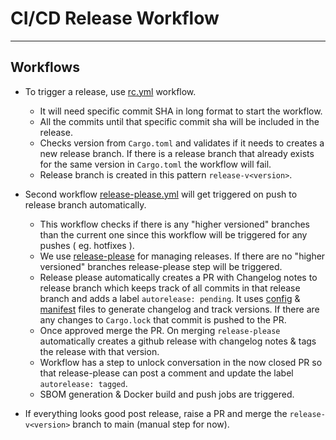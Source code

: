 # CI/CD Release Workflow

---

## Workflows

- To trigger a release, use [rc.yml](workflows/rc.yml) workflow.
  - It will need specific commit SHA in long format to start the workflow.
  - All the commits until that specific commit sha will be included in the release.
  - Checks version from `Cargo.toml` and validates if it needs to creates a new release branch. If there is a release branch that already exists for the same version in `Cargo.toml` the workflow will fail.
  - Release branch is created in this pattern `release-v<version>`.

- Second workflow [release-please.yml](workflows/release-please.yml) will get triggered on push to release branch automatically.
  - This workflow checks if there is any "higher versioned" branches than the current one since this workflow will be triggered for any pushes ( eg. hotfixes ).
  - We use [release-please](https://github.com/googleapis/release-please) for managing releases. If there are no "higher versioned" branches release-please step will be triggered.
  - Release please automatically creates a PR with Changelog notes to release branch which keeps track of all commits in that release branch and adds a label `autorelease: pending`. It uses [config](release-please/.config.json) & [manifest](release-please/manifest.json) files to generate changelog and track versions. If there are any changes to `Cargo.lock` that commit is pushed to the PR.
  - Once approved merge the PR. On merging `release-please` automatically creates a github release with changelog notes & tags the release with that version.
  - Workflow has a step to unlock conversation in the now closed PR so that release-please can post a comment and update the label `autorelease: tagged`.
  - SBOM generation & Docker build and push jobs are triggered.

- If everything looks good post release, raise a PR and merge the `release-v<version>` branch to main (manual step for now).
